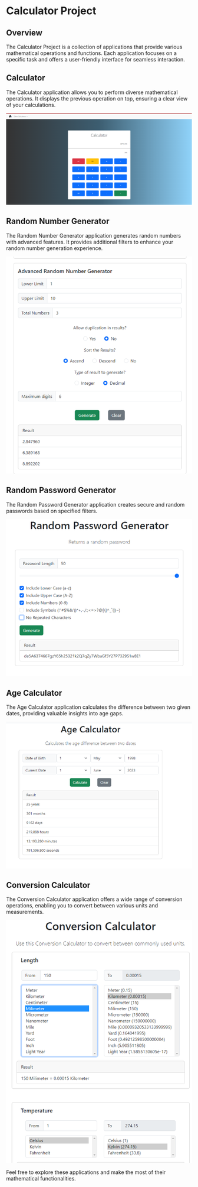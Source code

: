 # Calculator Project

## Overview

The Calculator Project is a collection of applications that provide various mathematical operations and functions. Each application focuses on a specific task and offers a user-friendly interface for seamless interaction.

## Calculator

The Calculator application allows you to perform diverse mathematical operations. It displays the previous operation on top, ensuring a clear view of your calculations.

![Calculator Screenshot](img/ss-calc.png)

## Random Number Generator

The Random Number Generator application generates random numbers with advanced features. It provides additional filters to enhance your random number generation experience.

![Random Number Generator Screenshot](img/ss-rng.png)

## Random Password Generator

The Random Password Generator application creates secure and random passwords based on specified filters.

![Random Password Generator Screenshot](img/ss-rpg.png)

## Age Calculator

The Age Calculator application calculates the difference between two given dates, providing valuable insights into age gaps.

![Age Calculator Screenshot](img/ss-age.png)

## Conversion Calculator

The Conversion Calculator application offers a wide range of conversion operations, enabling you to convert between various units and measurements.

![Conversion Calculator Screenshot](img/ss-conv.png)

Feel free to explore these applications and make the most of their mathematical functionalities.

<!--- Additional information, contribution guidelines, or contact details can be added here --->
